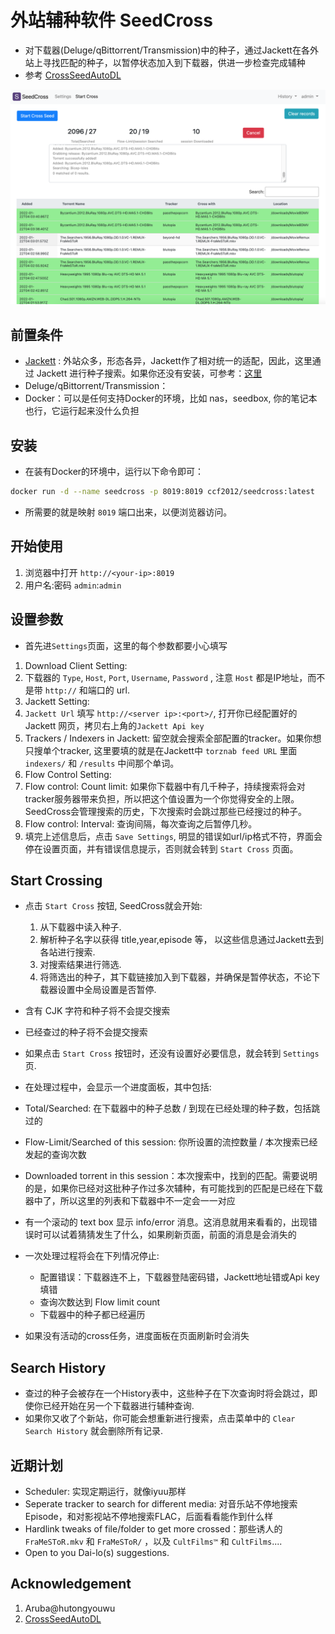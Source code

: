 # 外站辅种软件 SeedCross

* 对下载器(Deluge/qBittorrent/Transmission)中的种子，通过Jackett在各外站上寻找匹配的种子，以暂停状态加入到下载器，供进一步检查完成辅种
* 参考 [CrossSeedAutoDL](https://github.com/BC44/Cross-Seed-AutoDL)

![screenshot](screenshot/seedcross1.png)

## 前置条件
* [Jackett](https://github.com/Jackett/Jackett) : 外站众多，形态各异，Jackett作了相对统一的适配，因此，这里通过 Jackett 进行种子搜索。如果你还没有安装，可参考：[这里](https://github.com/ccf-2012/ptnote/blob/main/CrossSeed.md#jackett-%E5%AE%89%E8%A3%85)
* Deluge/qBittorrent/Transmission：
* Docker：可以是任何支持Docker的环境，比如 nas，seedbox, 你的笔记本也行，它运行起来没什么负担

## 安装
* 在装有Docker的环境中，运行以下命令即可：
```sh
docker run -d --name seedcross -p 8019:8019 ccf2012/seedcross:latest
```
* 所需要的就是映射 `8019` 端口出来，以便浏览器访问。


## 开始使用
1. 浏览器中打开 `http://<your-ip>:8019` 
2. 用户名:密码  `admin`:`admin`

## 设置参数
* 首先进`Settings`页面，这里的每个参数都要小心填写
1. Download Client Setting: 
  1. 下载器的 `Type`, `Host`, `Port`, `Username`, `Password` , 注意 `Host` 都是IP地址，而不是带 `http://` 和端口的 url.
2. Jackett Setting: 
  2. `Jackett Url` 填写 `http://<server ip>:<port>/`, 打开你已经配置好的 Jackett 网页，拷贝右上角的`Jackett Api key`
  3. Trackers / Indexers in Jackett: 留空就会搜索全部配置的tracker。如果你想只搜单个tracker, 这里要填的就是在Jackett中 `torznab feed URL` 里面 `indexers/` 和 `/results` 中间那个单词。
3. Flow Control Setting: 
  4. Flow control: Count limit: 如果你下载器中有几千种子，持续搜索将会对tracker服务器带来负担，所以把这个值设置为一个你觉得安全的上限。SeedCross会管理搜索的历史，下次搜索时会跳过那些已经搜过的种子。
  5. Flow control: Interval: 查询间隔，每次查询之后暂停几秒。
4. 填完上述信息后，点击 `Save Settings`, 明显的错误如url/ip格式不符，界面会停在设置页面，并有错误信息提示，否则就会转到 `Start Cross` 页面。

## Start Crossing
* 点击 `Start Cross` 按钮, SeedCross就会开始:
    1. 从下载器中读入种子.
    2. 解析种子名字以获得 title,year,episode 等， 以这些信息通过Jackett去到各站进行搜索.
    3. 对搜索结果进行筛选.
    4. 将筛选出的种子，其下载链接加入到下载器，并确保是暂停状态，不论下载器设置中全局设置是否暂停.
* 含有 CJK 字符和种子将不会提交搜索
* 已经查过的种子将不会提交搜索
* 如果点击 `Start Cross` 按钮时，还没有设置好必要信息，就会转到 `Settings` 页. 

*  在处理过程中，会显示一个进度面板，其中包括:
  * Total/Searched: 在下载器中的种子总数 / 到现在已经处理的种子数，包括跳过的
  * Flow-Limit/Searched of this session: 你所设置的流控数量 / 本次搜索已经发起的查询次数
  * Downloaded torrent in this session：本次搜索中，找到的匹配。需要说明的是，如果你已经对这批种子作过多次辅种，有可能找到的匹配是已经在下载器中了，所以这里的列表和下载器中不一定会一一对应
  * 有一个滚动的 text box 显示 info/error 消息。这消息就用来看看的，出现错误时可以试着猜猜发生了什么，如果刷新页面，前面的消息是会消失的

* 一次处理过程将会在下列情况停止:
  * 配置错误：下载器连不上，下载器登陆密码错，Jackett地址错或Api key填错
  * 查询次数达到 Flow limit count
  * 下载器中的种子都已经遍历
* 如果没有活动的cross任务，进度面板在页面刷新时会消失

## Search History
* 查过的种子会被存在一个History表中，这些种子在下次查询时将会跳过，即使你已经开始在另一个下载器进行辅种查询.
* 如果你又收了个新站，你可能会想重新进行搜索，点击菜单中的 `Clear Search History` 就会删除所有记录.

## 近期计划
* Scheduler: 实现定期运行，就像iyuu那样
* Seperate tracker to search for different media: 对音乐站不停地搜索Episode，和对影视站不停地搜索FLAC，后面看看能作到什么样
* Hardlink tweaks of file/folder to get more crossed：那些诱人的 `FraMeSToR.mkv` 和 `FraMeSToR/` ，以及 `CultFilms™` 和 `CultFilms`....
* Open to you Dai-lo(s) suggestions.


## Acknowledgement
1. Aruba@hutongyouwu 
2. [CrossSeedAutoDL](https://github.com/BC44/Cross-Seed-AutoDL)

